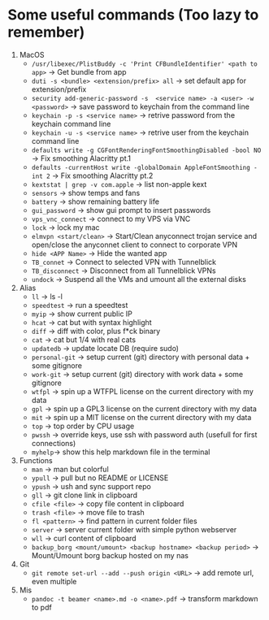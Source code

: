 # Some useful commands (Too lazy to remember)

1. MacOS
    - `/usr/libexec/PlistBuddy -c 'Print CFBundleIdentifier' <path to app>` -> Get bundle from app
    - `duti -s <bundle> <extension/prefix> all` -> set default app for extension/prefix
    - `security add-generic-password -s  <service name> -a <user> -w <password>` -> save password to keychain from the command line
    - `keychain -p -s <service name>` -> retrive password from the keychain command line
    - `keychain -u -s <service name>` ->  retrive user from the keychain command line
    - `defaults write -g CGFontRenderingFontSmoothingDisabled -bool NO` -> Fix smoothing Alacritty pt.1
    - `defaults -currentHost write -globalDomain AppleFontSmoothing -int 2` -> Fix smoothing Alacritty pt.2
    - `kextstat | grep -v com.apple` -> list non-apple kext
    - `sensors` -> show temps and fans
    - `battery` -> show remaining battery life
    - `gui_password` -> show gui prompt to insert passwords
    - `vps_vnc_connect` -> connect to my VPS via VNC
    - `lock` -> lock my mac
    - `elmvpn <start/clean>` -> Start/Clean anyconnect trojan service and open/close the anyconnet client to connect to corporate VPN
    - `hide <APP Name>` -> Hide the wanted app
    - `TB_connet` -> Connect to selected VPN with Tunnelblick
    - `TB_disconnect` -> Disconnect from all Tunnelblick VPNs
    - `undock` -> Suspend all the VMs and umount all the external disks
2. Alias
    - `ll` -> ls -l
    - `speedtest` -> run a speedtest
    - `myip` -> show current public IP
    - `hcat` -> cat but with syntax highlight
    - `diff` -> diff with color, plus f*ck binary
    - `cat` -> cat but 1/4 with real cats
    - `updatedb` -> update locate DB (require sudo)
    - `personal-git` -> setup current (git) directory with personal data + some gitignore
    - `work-git` -> setup current (git) directory with work data + some gitignore
    - `wtfpl` -> spin up a WTFPL license on the current directory with my data
    - `gpl` -> spin up a GPL3 license on the current directory with my data
    - `mit` -> spin up a MIT license on the current directory with my data
    - `top` -> top order by CPU usage
    - `pwssh` -> override keys, use ssh with password auth (usefull for first connections)
    - `myhelp`-> show this help markdown file in the terminal
3. Functions
     - `man` -> man but colorful
     - `ypull` -> pull but no README or LICENSE
     - `ypush` -> ush and sync support repo
     - `gll` -> git clone link in clipboard
     - `cfile <file>` -> copy file content in clipboard
     - `trash <file>` -> move file to trash
     - `fl <pattern>` -> find pattern in current folder files
     - `server` -> server current folder with simple python webserver
     - `wll` -> curl content of clipboard
     - `backup_borg <mount/umount> <backup hostname> <backup period>` -> Mount/Umount borg backup hosted on my nas  
4. Git
    - `git remote set-url --add --push origin <URL>` -> add remote url, even multiple
5. Mis
    - `pandoc -t beamer <name>.md -o <name>.pdf` -> transform markdown to pdf
